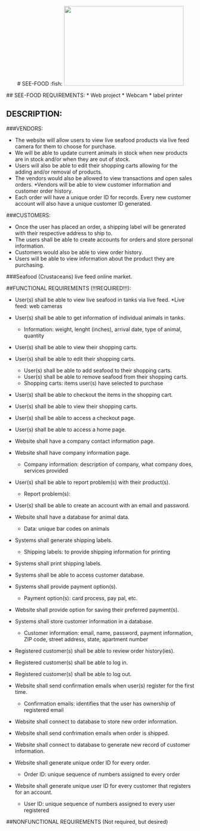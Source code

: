 <p align = "center">
# SEE-FOOD :fish:

<img src="http://clipartix.com/wp-content/uploads/2016/04/Crabs-crab-clipart-free-clip-art-images-clipartwiz.png" width="320" height="213">
					
</p>
## SEE-FOOD REQUIREMENTS: 
* Web project
* Webcam
* label printer


## DESCRIPTION:


###VENDORS:
    
* The website will allow users to view live seafood products via live feed camera for them to choose for purchase.
* We will be able to update current animals in stock when new products are in stock and/or when they are out of stock.
* Users will also be able to edit their shopping carts allowing for the adding and/or removal of products. 
* The vendors would also be allowed to view transactions and open sales orders. *Vendors will be able to view customer information and customer order history. 
* Each order will have a unique order ID for records. Every new customer account will also have a unique customer ID generated.


###CUSTOMERS: 

* Once the user has placed an order, a shipping label will be generated with their respective address to ship to. 
* The users shall be able to create accounts for orders and store personal information. 
* Customers would also be able to view order history.
* Users will be able to view information about the product they are purchasing.






###Seafood (Crustaceans) live feed online market.

##FUNCTIONAL REQUIREMENTS (!!!REQUIRED!!!): 
* User(s) shall be able to view live seafood in tanks via live feed.
     *Live feed: web cameras

* User(s) shall be able to get information of individual animals in tanks.
    * Information: weight, lenght (inches), arrival date, type of animal, quantity

* User(s) shall be able to view their shopping carts.

* User(s) shall be able to edit their shopping carts.
    * User(s) shall be able to add seafood to their shopping carts.
    * User(s) shall be able to remove seafood from their shopping carts.
    * Shopping carts: items user(s) have selected to purchase

* User(s) shall be able to checkout the items in the shopping cart.

* User(s) shall be able to view their shopping carts.

* User(s) shall be able to access a checkout page.

* User(s) shall be able to access a home page.

* Website shall have a company contact information page.

* Website shall have company information page.
    * Company information: description of company, what company does, services provided

* User(s) shall be able to report problem(s) with their product(s).
    * Report problem(s): 

* User(s) shall be able to create an account with an email and password.

* Website shall have a database for animal data.
    * Data: unique bar codes on animals

* Systems shall generate shipping labels.
    * Shipping labels: to provide shipping information for printing

* Systems shall print shipping labels.

* Systems shall be able to access customer database.

* Systems shall provide payment option(s).
    * Payment option(s): card process, pay pal, etc.

* Website shall provide option for saving their preferred payment(s).

* Systems shall store customer information in a database.
    * Customer information: email, name, password, payment information, ZIP code, street address, state, apartment number

* Registered customer(s) shall be able to review order history(ies).

* Registered customer(s) shall be able to log in.

* Registered customer(s) shall be able to log out.

* Website shall send confirmation emails when user(s) register for the first time.
    * Confirmation emails: identifies that the user has ownership of registered email

* Website shall connect to database to store new order information.

* Website shall send confrimation emails when order is shipped.

* Website shall connect to database to generate new record of customer information.

* Website shall generate unique order ID for every order.
    * Order ID: unique sequence of numbers assigned to every order

* Website shall generate unique user ID for every customer that registers for an account.
    * User ID: unique sequence of numbers assigned to every user registered



##NONFUNCTIONAL REQUIREMENTS (Not required, but desired)
